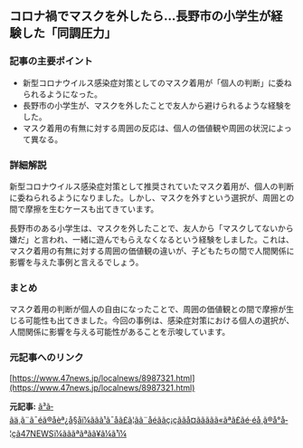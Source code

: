 ## コロナ禍でマスクを外したら…長野市の小学生が経験した「同調圧力」

### 記事の主要ポイント

* 新型コロナウイルス感染症対策としてのマスク着用が「個人の判断」に委ねられるようになった。
* 長野市の小学生が、マスクを外したことで友人から避けられるような経験をした。
* マスク着用の有無に対する周囲の反応は、個人の価値観や周囲の状況によって異なる。

### 詳細解説

新型コロナウイルス感染症対策として推奨されていたマスク着用が、個人の判断に委ねられるようになりました。しかし、マスクを外すという選択が、周囲との間で摩擦を生むケースも出てきています。

長野市のある小学生は、マスクを外したことで、友人から「マスクしてないから嫌だ」と言われ、一緒に遊んでもらえなくなるという経験をしました。これは、マスク着用の有無に対する周囲の価値観の違いが、子どもたちの間で人間関係に影響を与えた事例と言えるでしょう。

### まとめ

マスク着用の判断が個人の自由になったことで、周囲の価値観との間で摩擦が生じる可能性も出てきました。今回の事例は、感染症対策における個人の選択が、人間関係に影響を与える可能性があることを示唆しています。

### 元記事へのリンク

[https://www.47news.jp/localnews/8987321.html](https://www.47news.jp/localnews/8987321.html)


**元記事:** [ã³ã­ãä¸ã¨ã¯éã®åèª¿å§åï¼ããã¹ã¯åã£ã¦ãã¨åéããç¡çããå¤ããããã«ãªã£ãé·éå¸ã®å°å­¦çã47NEWSï¼ãããªãªãã¥ã¼ã¹ï¼](https://www.47news.jp/12506332.html)